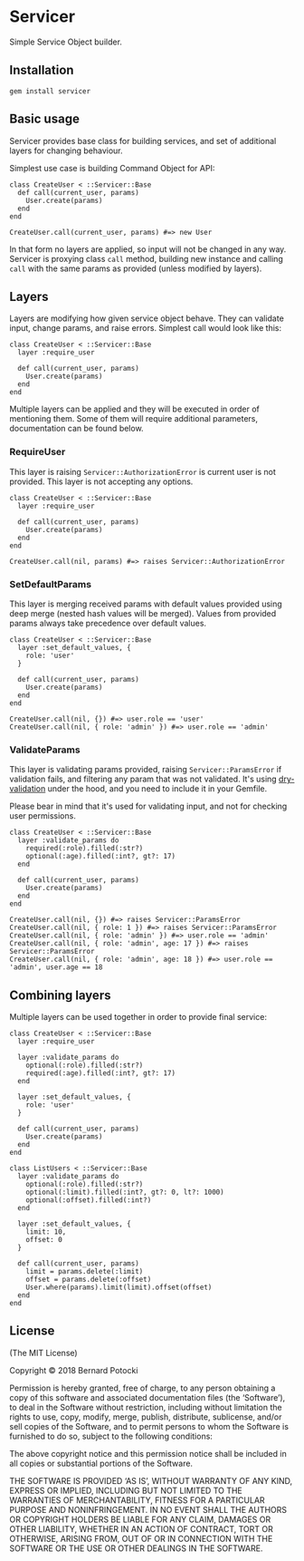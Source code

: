 # Servicer

Simple Service Object builder.

## Installation

```
gem install servicer
```

## Basic usage

Servicer provides base class for building services, and set of additional layers for changing behaviour.

Simplest use case is building Command Object for API:

```
class CreateUser < ::Servicer::Base
  def call(current_user, params)
    User.create(params)
  end
end

CreateUser.call(current_user, params) #=> new User
```

In that form no layers are applied, so input will not be changed in any way. Servicer is proxying class `call` method,
building new instance and calling `call` with the same params as provided (unless modified by layers).

## Layers

Layers are modifying how given service object behave. They can validate input, change params, and raise errors.
Simplest call would look like this:

```
class CreateUser < ::Servicer::Base
  layer :require_user

  def call(current_user, params)
    User.create(params)
  end
end
```

Multiple layers can be applied and they will be executed in order of mentioning them. Some of them will require
additional parameters, documentation can be found below.

### RequireUser

This layer is raising `Servicer::AuthorizationError` is current user is not provided. This layer is not accepting
any options.

```
class CreateUser < ::Servicer::Base
  layer :require_user

  def call(current_user, params)
    User.create(params)
  end
end

CreateUser.call(nil, params) #=> raises Servicer::AuthorizationError
```

### SetDefaultParams

This layer is merging received params with default values provided using deep merge (nested hash values will be merged).
Values from provided params always take precedence over default values.

```
class CreateUser < ::Servicer::Base
  layer :set_default_values, {
    role: 'user'
  }

  def call(current_user, params)
    User.create(params)
  end
end

CreateUser.call(nil, {}) #=> user.role == 'user'
CreateUser.call(nil, { role: 'admin' }) #=> user.role == 'admin'
```

### ValidateParams

This layer is validating params provided, raising `Servicer::ParamsError` if validation fails, and filtering any param
that was not validated. It's using [dry-validation](http://dry-rb.org/gems/dry-validation/) under the hood, and you need
to include it in your Gemfile.

Please bear in mind that it's used for validating input, and not for checking user permissions.

```
class CreateUser < ::Servicer::Base
  layer :validate_params do
    required(:role).filled(:str?)
    optional(:age).filled(:int?, gt?: 17)
  end

  def call(current_user, params)
    User.create(params)
  end
end

CreateUser.call(nil, {}) #=> raises Servicer::ParamsError
CreateUser.call(nil, { role: 1 }) #=> raises Servicer::ParamsError
CreateUser.call(nil, { role: 'admin' }) #=> user.role == 'admin'
CreateUser.call(nil, { role: 'admin', age: 17 }) #=> raises Servicer::ParamsError
CreateUser.call(nil, { role: 'admin', age: 18 }) #=> user.role == 'admin', user.age == 18
```

## Combining layers

Multiple layers can be used together in order to provide final service:

```
class CreateUser < ::Servicer::Base
  layer :require_user

  layer :validate_params do
    optional(:role).filled(:str?)
    required(:age).filled(:int?, gt?: 17)
  end

  layer :set_default_values, {
    role: 'user'
  }

  def call(current_user, params)
    User.create(params)
  end
end
```

```
class ListUsers < ::Servicer::Base
  layer :validate_params do
    optional(:role).filled(:str?)
    optional(:limit).filled(:int?, gt?: 0, lt?: 1000)
    optional(:offset).filled(:int?)
  end

  layer :set_default_values, {
    limit: 10,
    offset: 0
  }

  def call(current_user, params)
    limit = params.delete(:limit)
    offset = params.delete(:offset)
    User.where(params).limit(limit).offset(offset)
  end
end
```

## License

(The MIT License)

Copyright © 2018 Bernard Potocki

Permission is hereby granted, free of charge, to any person obtaining a copy of this software and associated documentation files (the ‘Software’), to deal in the Software without restriction, including without limitation the rights to use, copy, modify, merge, publish, distribute, sublicense, and/or sell copies of the Software, and to permit persons to whom the Software is furnished to do so, subject to the following conditions:

The above copyright notice and this permission notice shall be included in all copies or substantial portions of the Software.

THE SOFTWARE IS PROVIDED ‘AS IS’, WITHOUT WARRANTY OF ANY KIND, EXPRESS OR IMPLIED, INCLUDING BUT NOT LIMITED TO THE WARRANTIES OF MERCHANTABILITY, FITNESS FOR A PARTICULAR PURPOSE AND NONINFRINGEMENT. IN NO EVENT SHALL THE AUTHORS OR COPYRIGHT HOLDERS BE LIABLE FOR ANY CLAIM, DAMAGES OR OTHER LIABILITY, WHETHER IN AN ACTION OF CONTRACT, TORT OR OTHERWISE, ARISING FROM, OUT OF OR IN CONNECTION WITH THE SOFTWARE OR THE USE OR OTHER DEALINGS IN THE SOFTWARE.
